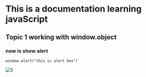 # This is a documentation learning javaScript

## Topic 1 working with window.object

### now is show alert

~~~
window.alert("this is alert box")
~~~

![5](https://user-images.githubusercontent.com/95142057/143727762-993ab516-c5ae-48eb-bd31-e3a677d1837b.jpg)
